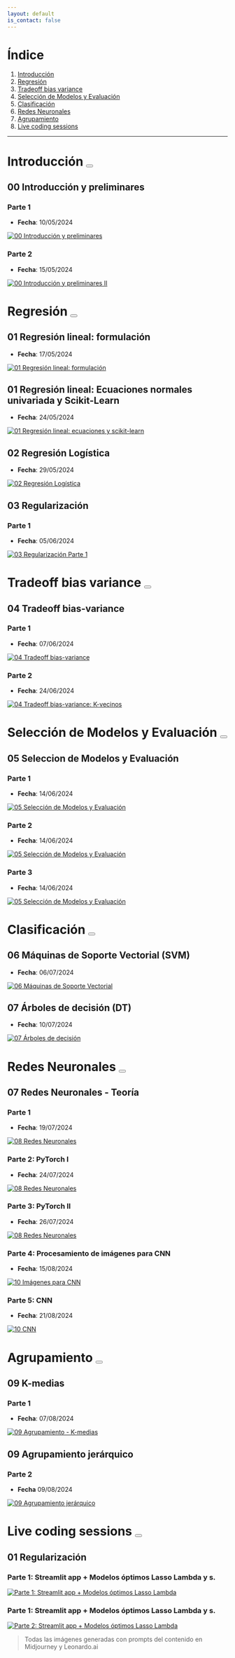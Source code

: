 ```yaml
---
layout: default
is_contact: false
---
```


# Índice

1. [Introducción](#introducción--)
2. [Regresión](#regresión--)
3. [Tradeoff bias variance](#tradeoff-bias-variance--)
4. [Selección de Modelos y Evaluación](#selección-de-modelos-y-evaluación--)
5. [Clasificación](#clasificación--)
6. [Redes Neuronales](#redes-neuronales--)
7. [Agrupamiento](#agrupamiento--)
8. [Live coding sessions](#live-coding-sessions--)

-----

# Introducción <a href="/clases"><button class="btn" ><i class="fa fa-home"></i> </button></a>

## 00 Introducción y preliminares

###  Parte 1

- **Fecha**: 10/05/2024

[![00 Introducción y preliminares](/static/I_2024_00_preliminares.png)](https://youtu.be/jXMarLOM-BQ "00 Introducción y preliminares")

###  Parte 2

- **Fecha**: 15/05/2024

[![00 Introducción y preliminares II](/static/I_2024_00_preliminares.png)](https://youtu.be/EvLQJetTi5k "00 Introducción y preliminares II")

# Regresión <a href="/clases"><button class="btn" ><i class="fa fa-home"></i> </button></a>

## 01 Regresión lineal: formulación

- **Fecha**: 17/05/2024

[![01 Regresión lineal: formulación](/static/I_2024_regresion_1.png)](https://youtu.be/6qyPVXrV7hY "01 Regresión lineal: formulación")

## 01 Regresión lineal: Ecuaciones normales univariada y Scikit-Learn

- **Fecha**: 24/05/2024

[![01 Regresión lineal: ecuaciones y scikit-learn](/static/I_2024_regresion_2.png)](https://youtu.be/6KqtL-CmUyk "01 Regresión lineal: ecuaciones y scikit-learn")

## 02 Regresión Logística

- **Fecha**: 29/05/2024

[![02 Regresión Logística](/static/I_2024_logistic_2.png)](https://youtu.be/AIz-5GK-Pw4 "02 Regresión Logística")

## 03 Regularización

### Parte 1

- **Fecha**: 05/06/2024

[![03 Regularización Parte 1](/static/I_2024_regularizacion_1.png)](https://youtu.be/u6bc3Ae56Pc "03 Regularización Parte 1") 

# Tradeoff bias variance <a href="/clases"><button class="btn" ><i class="fa fa-home"></i> </button></a>

## 04 Tradeoff bias-variance

### Parte 1

- **Fecha**: 07/06/2024

[![04 Tradeoff bias-variance](/static/I_2024_trade_vb.png)](https://youtu.be/-uLg7CMG-ME "04 Tradeoff bias-variance") 

### Parte 2

- **Fecha**: 24/06/2024

[![04 Tradeoff bias-variance: K-vecinos](/static/I_2024_knn.jpg)](https://youtu.be/t_HOaARNFFo "04 Tradeoff bias-variance: K-vecinos") 

# Selección de Modelos y Evaluación <a href="/clases"><button class="btn" ><i class="fa fa-home"></i> </button></a>

## 05 Seleccion de Modelos y Evaluación

### Parte 1 

- **Fecha**: 14/06/2024

[![05 Selección de Modelos y Evaluación](/static/model-selection.jpg)](https://youtu.be/XRCRe4LyQHg "05 Seleccion de Modelos y Evaluación")

### Parte 2 

- **Fecha**: 14/06/2024

[![05 Selección de Modelos y Evaluación](/static/model-selection-2.jpg)](https://youtu.be/6Wxj3Xe0nM8 "05 Seleccion de Modelos y Evaluación")

### Parte 3 

- **Fecha**: 14/06/2024

[![05 Selección de Modelos y Evaluación](/static/model-selection-3.jpg)](https://youtu.be/CxV8otZ-w2M "05 Seleccion de Modelos y Evaluación")

# Clasificación <a href="/clases"><button class="btn" ><i class="fa fa-home"></i> </button></a>

## 06 Máquinas de Soporte Vectorial (SVM)

- **Fecha**: 06/07/2024

[![06 Máquinas de Soporte Vectorial](/static/I_24_SVM.jpg)](https://youtu.be/NseeMxd2P1w "06 Máquinas de Soporte Vectorial")

## 07 Árboles de decisión (DT)

- **Fecha**: 10/07/2024

[![07 Árboles de decisión](/static/I_2024_decision-trees.jpg)](https://youtu.be/pYtio9JKyKg "07 Árboles de decisión") 

# Redes Neuronales <a href="/clases"><button class="btn" ><i class="fa fa-home"></i> </button></a>

## 07 Redes Neuronales - Teoría 

### Parte 1 

- **Fecha**: 19/07/2024

[![08 Redes Neuronales](/static/I_2024_nn-1.png)](https://youtu.be/yGi_zEZzpro "08 Redes Neuronales")

### Parte 2: PyTorch I

- **Fecha**: 24/07/2024

[![08 Redes Neuronales](/static/I_2024_nn-2.jpg)](https://youtu.be/ct6nmTcZovo "08 Redes Neuronales")

### Parte 3: PyTorch II

- **Fecha**: 26/07/2024

[![08 Redes Neuronales](/static/I_2024_nn-3.jpg)](https://youtu.be/UALHn2_bbjE "08 Redes Neuronales")

### Parte 4: Procesamiento de imágenes para CNN

- **Fecha**: 15/08/2024

[![10 Imágenes para CNN](/static/I_2024_nn-3.jpg)](https://youtu.be/BeZCLGrioso "10 Procesamiento de imágenes para CNN")

### Parte 5: CNN

- **Fecha**: 21/08/2024

[![10 CNN](/static/I_2024_nn-3.jpg)](https://youtu.be/AXVbwPcgiOo "10 CNN")



# Agrupamiento <a href="/clases"><button class="btn" ><i class="fa fa-home"></i> </button></a>

## 09 K-medias

### Parte 1 

- **Fecha**: 07/08/2024

[![09 Agrupamiento - K-medias](/static/kmeans.jpg)](https://youtu.be/_ylTSLmji2M "09 Agrupamiento - K-medias")

## 09 Agrupamiento jerárquico

### Parte 2 

- **Fecha** 09/08/2024

[![09 Agrupamiento jerárquico](/static/kmeans.jpg)](https://youtu.be/FJ_Z3U01NFM "09 Agrupamiento jerárquico")

# Live coding sessions <a href="/clases"><button class="btn" ><i class="fa fa-home"></i> </button></a>

## 01 Regularización

### Parte 1: Streamlit app + Modelos óptimos Lasso Lambda y s.

[![Parte 1: Streamlit app + Modelos óptimos Lasso Lambda](/static/I_2024_live-coding-1.png)](https://youtu.be/JjMlG3fEYpk "Parte 1: Streamlit app + Modelos óptimos Lasso Lambda")

### Parte 1: Streamlit app + Modelos óptimos Lasso Lambda y s.

[![Parte 2: Streamlit app + Modelos óptimos Lasso Lambda](/static/I_2024_live-coding-1.png)](https://youtu.be/LlpE3-Yzti0 "Parte 2: Streamlit app + Modelos óptimos Lasso Lambda")


> Todas las imágenes generadas con prompts del contenido en Midjourney y Leonardo.ai
